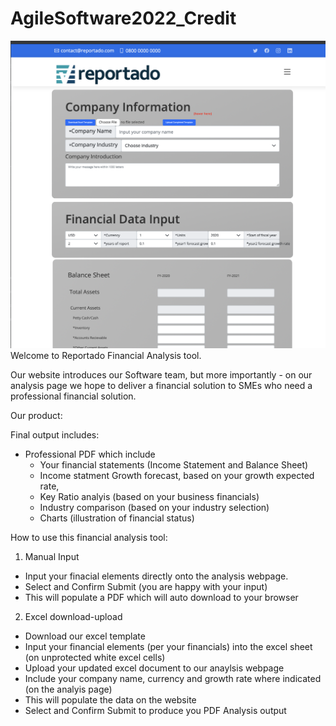 # AgileSoftware2022_Credit

<img src= "https://github.com/SJLEE411/Reportado-Agile/blob/main/Reportado/views/sampleimg.png" alt="sample image">
Welcome to Reportado Financial Analysis tool.

Our website introduces our Software team, but more importantly - on our analysis page we hope to deliver a financial solution to SMEs who need a professional financial solution.

Our product:

Final output includes:
- Professional PDF which include
  - Your financial statements (Income Statement and Balance Sheet) 
  - Income statment Growth forecast, based on your growth expected rate,
  - Key Ratio analyis (based on your business financials)
  - Industry comparison (based on your industry selection)
  - Charts (illustration of financial status)

How to use this financial analysis tool:
1. Manual Input
  - Input your finacial elements directly onto the analysis webpage. 
  - Select and Confirm Submit (you are happy with your input)
  - This will populate a PDF which will auto download to your browser
2. Excel download-upload 
  - Download our excel template
  - Input your financial elements (per your financials) into the excel sheet (on unprotected white excel cells)
  - Upload your updated excel document to our anaylsis webpage 
  - Include your company name, currency and growth rate where indicated (on the analyis page) 
  - This will populate the data on the website 
  - Select and Confirm Submit to produce you PDF Analysis output

